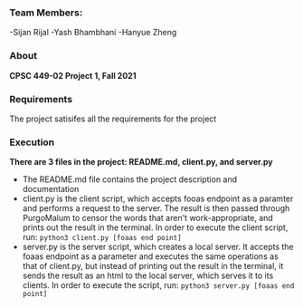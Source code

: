 ### Team Members: 
-Sijan Rijal
-Yash Bhambhani
-Hanyue Zheng

### About 
**CPSC 449-02 Project 1, Fall 2021**

### Requirements
The project satisifes all the requirements for the project

### Execution
**There are 3 files in the project: README.md, client.py, and server.py**
* The README.md file contains the project description and documentation
* client.py is the client script, which accepts fooas endpoint as a paramter and performs a request to the server. The result is then passed through PurgoMalum to censor the words that aren't work-appropriate, and prints out the result in the terminal. In order to execute the client script, run:
    `python3 client.py [foaas end point]` 
* server.py is the server script, which creates a local server. It accepts the foaas endpoint as a parameter and executes the same operations as that of client.py, but instead of printing out the result in the terminal, it sends the result as an html to the local server, which serves it to its clients. In order to execute the script, run:
    `python3 server.py [foaas end point]`


